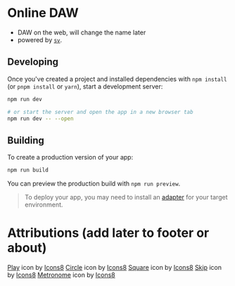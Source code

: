 # Online DAW
- DAW on the web, will change the name later
- powered by [`sv`](https://github.com/sveltejs/cli).

## Developing

Once you've created a project and installed dependencies with `npm install` (or `pnpm install` or `yarn`), start a development server:

```sh
npm run dev

# or start the server and open the app in a new browser tab
npm run dev -- --open
```

## Building

To create a production version of your app:

```sh
npm run build
```

You can preview the production build with `npm run preview`.

> To deploy your app, you may need to install an [adapter](https://svelte.dev/docs/kit/adapters) for your target environment.

# Attributions (add later to footer or about)
<a target="_blank" href="https://icons8.com/icon/9978/play">Play</a> icon by <a target="_blank" href="https://icons8.com">Icons8</a>
<a target="_blank" href="https://icons8.com/icon/60362/filled-circle">Circle</a> icon by <a target="_blank" href="https://icons8.com">Icons8</a>
<a target="_blank" href="https://icons8.com/icon/z319sFhd46s4/square-90">Square</a> icon by <a target="_blank" href="https://icons8.com">Icons8</a>
<a target="_blank" href="https://icons8.com/icon/9990/end">Skip</a> icon by <a target="_blank" href="https://icons8.com">Icons8</a>
<a target="_blank" href="https://icons8.com/icon/QRViPceGXUeh/metronome">Metronome</a> icon by <a target="_blank" href="https://icons8.com">Icons8</a>
